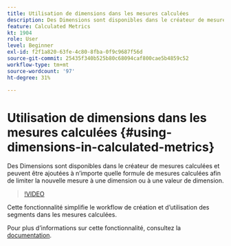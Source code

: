 ```yaml
---
title: Utilisation de dimensions dans les mesures calculées
description: Des Dimensions sont disponibles dans le créateur de mesures calculées et peuvent être ajoutées à n’importe quelle formule de mesures calculées afin de limiter la nouvelle mesure à une dimension ou à une valeur de dimension.
feature: Calculated Metrics
kt: 1904
role: User
level: Beginner
exl-id: f2f1a820-63fe-4c80-8fba-0f9c9687f56d
source-git-commit: 25435f340b525b80c68094caf800cae5b4859c52
workflow-type: tm+mt
source-wordcount: '97'
ht-degree: 31%

---
```


# Utilisation de dimensions dans les mesures calculées {#using-dimensions-in-calculated-metrics}

Des Dimensions sont disponibles dans le créateur de mesures calculées et peuvent être ajoutées à n’importe quelle formule de mesures calculées afin de limiter la nouvelle mesure à une dimension ou à une valeur de dimension.

>[!VIDEO](https://video.tv.adobe.com/v/23723/?quality=12&learn=on)

Cette fonctionnalité simplifie le workflow de création et d’utilisation des segments dans les mesures calculées.

Pour plus dʼinformations sur cette fonctionnalité, consultez la [documentation](https://experienceleague.adobe.com/docs/analytics/components/calculated-metrics/calcmetric-workflow/cm-build-metrics.html?lang=fr).
